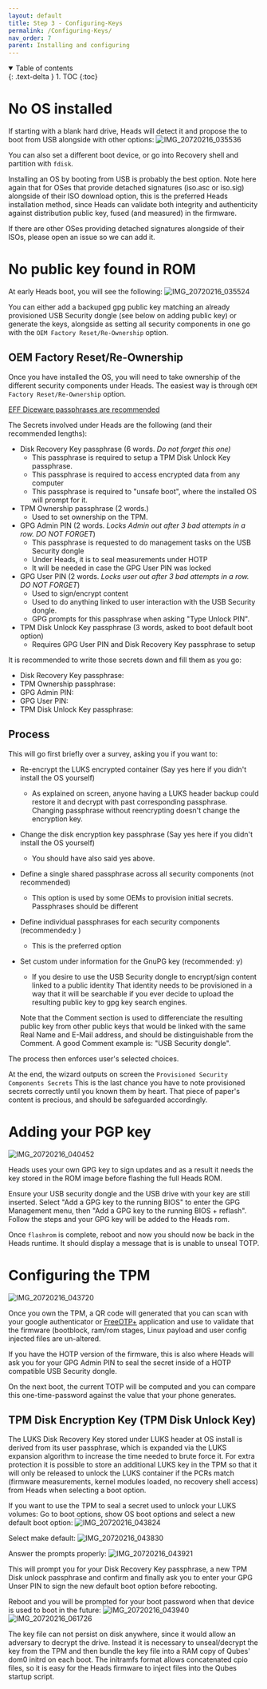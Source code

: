 ```yaml
---
layout: default
title: Step 3 - Configuring-Keys
permalink: /Configuring-Keys/
nav_order: 7
parent: Installing and configuring
---
```


<!-- markdownlint-disable MD033 -->
<details open markdown="block">
  <summary>
    Table of contents
  </summary>
  {: .text-delta }
1. TOC
{:toc}
</details>
<!-- markdownlint-enable MD033 -->

No OS installed
===

If starting with a blank hard drive, Heads will detect it and propose the
 to boot from USB alongside with other options:
![IMG_20720216_035536](https://user-images.githubusercontent.com/827570/168883552-58dfb283-52b1-4026-9ae3-ae962dfb0672.JPG)
 
You can also set a different boot device, or go into Recovery shell and partition
 with `fdisk`. 
 
 Installing an OS by booting from USB is probably the best option.
 Note here again that for OSes that provide detached signatures 
 (iso.asc or iso.sig) alongside of their ISO download option, this is the preferred
 Heads installation method, since Heads can validate both integrity and authenticity
 against distribution public key, fused (and measured) in the firmware.
 
If there are other OSes providing detached signatures alongside of their ISOs, please
open an issue so we can add it. 

No public key found in ROM
===
At early Heads boot, you will see the following:
![IMG_20720216_035524](https://user-images.githubusercontent.com/827570/168883785-a94c77dc-0743-4622-83cf-62bbf8024462.JPG)

You can either add a backuped gpg public key matching an already provisioned USB Security dongle (see below on adding public key)
or generate the keys, alongside as setting all security components in one go with the `OEM Factory Reset/Re-Ownership` option.

OEM Factory Reset/Re-Ownership
---
Once you have installed the OS, you will need to take ownership of the different security
components under Heads. The easiest way is through `OEM Factory Reset/Re-Ownership` option.

[EFF Diceware passphrases are recommended](https://www.rempe.us/diceware/#eff)
 
The Secrets involved under Heads are the following (and their recommended lengths):
- Disk Recovery Key passphrase (6 words. *Do not forget this one)*
  - This passphrase is required to setup a TPM Disk Unlock Key passphrase.
  - This passphrase is required to access encrypted data from any computer
  - This passphrase is required to "unsafe boot", where the installed OS will prompt for it.
- TPM Ownership passphrase (2 words.)
  - Used to set ownership on the TPM.
- GPG Admin PIN (2 words. *Locks Admin out after 3 bad attempts in a row. DO NOT FORGET*)
  - This passphrase is requested to do management tasks on the USB Security dongle
   - Under Heads, it is to seal measurements under HOTP
   - It will be needed in case the GPG User PIN was locked
- GPG User PIN (2 words. *Locks user out after 3 bad attempts in a row. DO NOT FORGET*)
  - Used to sign/encrypt content
  - Used to do anything linked to user interaction with the USB Security dongle.
  - GPG prompts for this passphrase when asking "Type Unlock PIN".
- TPM Disk Unlock Key passphrase (3 words, asked to boot default boot option)
  - Requires GPG User PIN and Disk Recovery Key passphrase to setup

It is recommended to write those secrets down and fill them as you go:
- Disk Recovery Key passphrase:
- TPM Ownership passphrase:
- GPG Admin PIN:
- GPG User PIN:
- TPM Disk Unlock Key passphrase:  

Process
---
This will go first briefly over a survey, asking you if you want to: 
- Re-encrypt the LUKS encrypted container (Say yes here if you didn't install the OS yourself)
  - As explained on screen, anyone having a LUKS header backup could restore it and decrypt with
    past corresponding passphrase. Changing passphrase without reencrypting doesn't change the
    encryption key.
- Change the disk encryption key passphrase (Say yes here if you didn't install the OS yourself)
  - You should have also said yes above.
- Define a single shared passphrase across all security components (not recommended)
  - This option is used by some OEMs to provision initial secrets. Passphrases should be different
- Define individual passphrases for each security components (recommended:y )
  - This is the preferred option
- Set custom under information for the GnuPG key (recommended: y)
  - If you desire to use the USB Security dongle to encrypt/sign content linked to a public identity
  That identity needs to be provisioned in a way that it will be searchable if you ever decide to
  upload the resulting public key to gpg key search engines.
  
  Note that the Comment section is used to differenciate the resulting public key from other public
  keys that would be linked with the same Real Name and E-Mail address, and should be distinguishable
  from the Comment. A good Comment example is: "USB Security dongle".


The process then enforces user's selected choices. 

At the end, the wizard outputs on screen the `Provisioned Security Components Secrets` 
This is the last chance you have to note provisioned secrets correctly until you known them by heart. 
That piece of paper's content is precious, and should be safeguarded accordingly. 

Adding your PGP key
===
![IMG_20720216_040452](https://user-images.githubusercontent.com/827570/168885326-67a3b8e6-ba17-483e-b5ea-72fdc8123dbc.JPG)


Heads uses your own GPG key to sign updates and as a result it needs the
key stored in the ROM image before flashing the full Heads ROM.

Ensure your USB security dongle and the USB drive with your key are still
 inserted. Select "Add a GPG key to the running BIOS" to enter the GPG
 Management menu, then "Add a GPG key to the running BIOS + reflash".  Follow
 the steps and your GPG key will be added to the Heads rom.

Once `flashrom` is complete, reboot and now you should now be back in the Heads
 runtime. It should display a message that is is unable to unseal TOTP.


Configuring the TPM
===
![IMG_20720216_043720](https://user-images.githubusercontent.com/827570/168885434-fee94afb-57c0-4046-bb4d-39de028403d7.JPG)


Once you own the TPM, a QR code will generated that you can scan with your
 google authenticator or [FreeOTP+](https://f-droid.org/en/packages/org.liberty.android.freeotpplus/)
 application and use to validate that the firmware (bootblock, ram/rom stages, Linux
 payload and user config injected files are un-altered.
 
 If you have the HOTP version of the firmware, this is also where Heads will
 ask you for your GPG Admin PIN to seal the secret inside of a HOTP compatible 
 USB Security dongle.

On the next boot, the current TOTP will be computed and you can compare 
 this one-time-password against the value that your phone generates.


TPM Disk Encryption Key (TPM Disk Unlock Key)
---

The LUKS Disk Recovery Key stored under LUKS header at OS install is derived from its user passphrase, 
 which is expanded via the LUKS expansion algorithm to increase the time needed to brute force it. 
 For extra protection it is possible to store an additional LUKS key in the TPM so that it will
 only be released to unlock the LUKS container if the PCRs match (firmware measurements, kernel 
 modules loaded, no recovery shell access) from Heads when selecting a boot option.

If you want to use the TPM to seal a secret used to unlock your LUKS volumes:
Go to boot options, show OS boot options and select a new default boot option:
![IMG_20720216_043824](https://user-images.githubusercontent.com/827570/168886309-35bf30e5-5afc-4203-b991-6f832317d4e1.JPG)

Select make default:
![IMG_20720216_043830](https://user-images.githubusercontent.com/827570/168886395-2678e5b0-771c-4a69-a484-6ee0ca9fc016.JPG)

Answer the prompts properly:
![IMG_20720216_043921](https://user-images.githubusercontent.com/827570/168886507-6e8671f1-c553-464c-90dc-28137a5fbf46.JPG)

This will prompt you for your Disk Recovery Key passphrase, a new TPM Disk unlock passphrase and confirm and finally ask you to enter your GPG Unser PIN to sign the new default boot option before rebooting.

Reboot and you will be prompted for your boot password when that device is
 used to boot in the future:
![IMG_20720216_043940](https://user-images.githubusercontent.com/827570/168886785-581e8548-945b-4b06-a2d7-36ceb1707220.JPG)
![IMG_20720216_061726](https://user-images.githubusercontent.com/827570/168889805-4f606591-1a0c-41c2-8c8a-3493a65bba04.JPG)


The key file can not persist on disk anywhere, since it would allow an adversary to decrypt the drive. 
 Instead it is necessary to unseal/decrypt the key from the TPM and then bundle the key file
 into a RAM copy of Qubes' dom0 initrd on each boot. The initramfs format allows
 concatenated cpio files, so it is easy for the Heads firmware to inject files
 into the Qubes startup script.
